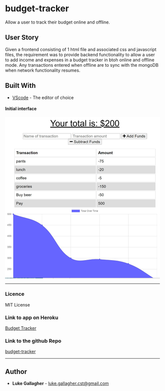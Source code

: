 # budget-tracker
Allow a user to track their budget online and offline.

## User Story

<p>
Given a frontend consisting of 1 html file and associated css and javascript files, the requirement was to provide backend functionality to allow a user to add income and expenses in a budget tracker in btoh online and offline mode. Any transactions entered when offline are to sync with the mongoDB when network functionality resumes.
</p>

## Built With

- [VScode](https://code.visualstudio.com/) - The editor of choice

#### Initial interface

![Screenshot of home page](./assets/imgs/homepage.jpg)

<hr>

### Licence

MIT License

### Link to app on Heroku

<a href="https://immense-beyond-23497.herokuapp.com">Budget Tracker</a>

### Link to the github Repo

<a href="https://github.com/galluk/budget-tracker">budget-tracker</a>

<hr>

## Author

- **Luke Gallagher** -
  luke.gallagher.cst@gmail.com